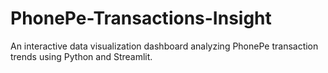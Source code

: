 # PhonePe-Transactions-Insight
An interactive data visualization dashboard analyzing PhonePe transaction trends using Python and Streamlit.
